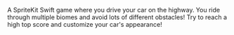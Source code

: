 A SpriteKit Swift game where you drive your car on the highway.
You ride through multiple biomes and avoid lots of different obstacles!
Try to reach a high top score and customize your car's appearance!
